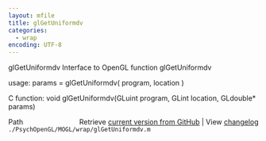 ```yaml
---
layout: mfile
title: glGetUniformdv
categories:
  - wrap
encoding: UTF-8
---
```


glGetUniformdv  Interface to OpenGL function glGetUniformdv  

usage:  params = glGetUniformdv( program, location )  

C function:  void glGetUniformdv(GLuint program, GLint location, GLdouble\* params)  


<div class="code_header" style="text-align:right;">
  <span style="float:left;">Path&nbsp;&nbsp;</span> <span class="counter">Retrieve <a href=
  "https://raw.github.com/Psychtoolbox-3/Psychtoolbox-3/beta/./PsychOpenGL/MOGL/wrap/glGetUniformdv.m">current version from GitHub</a> | View <a href=
  "https://github.com/Psychtoolbox-3/Psychtoolbox-3/commits/beta/./PsychOpenGL/MOGL/wrap/glGetUniformdv.m">changelog</a></span>
</div>
<div class="code">
  <code>./PsychOpenGL/MOGL/wrap/glGetUniformdv.m</code>
</div>
